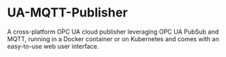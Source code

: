 # UA-MQTT-Publisher
A cross-platform OPC UA cloud publisher leveraging OPC UA PubSub and MQTT, running in a Docker container or on Kubernetes and comes with an easy-to-use web user interface.
